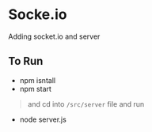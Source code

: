 # Socke.io

Adding socket.io and server

## To Run 
 * npm isntall
 * npm start
 > and
 cd into `/src/server` file and run
 * node server.js
